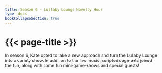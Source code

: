 ```yaml
---
title: Season 6 - Lullaby Lounge Novelty Hour
type: docs
bookCollapseSection: true
---
```


# {{< page-title >}}

In season 6, Kate opted to take a new approach and turn the Lullaby Lounge into a variety show.  In addition to the live music, scripted segments joined the fun, along with some fun mini-game-shows and special guests!
